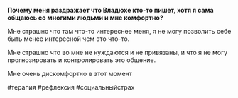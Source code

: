   

**Почему меня раздражает что Владюхе кто-то пишет, хотя я сама общаюсь со многими людьми и мне комфортно?**

Мне страшно что там что-то интереснее меня, я не могу позволить себе быть менее интересной чем это что-то.

Мне страшно что во мне не нуждаются и не привязаны, и что я не могу прогнозировать и контролировать это общение.

Мне очень дискомфортно в этот момент

#терапия #рефлексия #cоциальныйстрах 